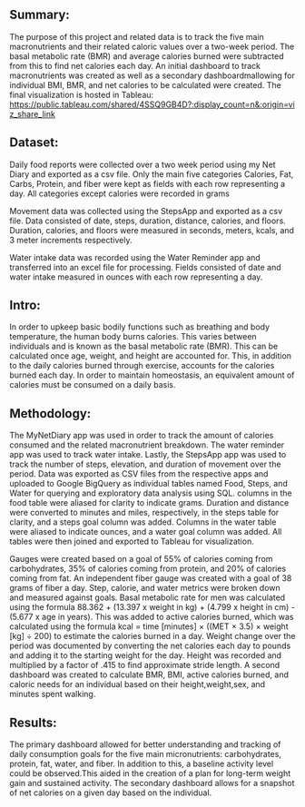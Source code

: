 
## Summary:
The purpose of this project and related data is to track the five main macronutrients and their related caloric values over a two-week period. The basal metabolic rate (BMR) and average calories burned were subtracted from this to find net calories each day. An initial dashboard to track macronutrients was created as well as a  secondary dashboardmallowing for individual BMI, BMR, and net calories to be calculated were created. The final visualization is hosted in Tableau: https://public.tableau.com/shared/4SSQ9GB4D?:display_count=n&:origin=viz_share_link

## Dataset:
Daily food reports were collected over a two week period using my Net Diary and exported as a csv file. Only the main five categories Calories, Fat, Carbs, Protein, and fiber were kept as fields with each row representing a day. All categories except calories were recorded in grams

Movement data was collected using the StepsApp and exported as a csv file. Data consisted of  date, steps, duration, distance, calories, and floors. Duration, calories, and floors were measured in seconds, meters, kcals, and 3 meter increments respectively.

Water intake data was recorded using the Water Reminder app and transferred into an excel file for processing. Fields consisted of date and water intake measured in ounces with each row representing a day.

## Intro:
In order to upkeep basic bodily functions such as breathing and body temperature, the human body burns calories. This varies between individuals and is known as the basal metabolic rate (BMR). This can be calculated once age, weight, and height are accounted for. This, in addition to the daily calories burned through exercise, accounts for the calories burned each day. In order to maintain homeostasis, an equivalent amount of calories must be consumed on a daily basis.

## Methodology:
The MyNetDiary app was used in order to track the amount of calories consumed and the related macronutrient breakdown. The water reminder app was used to track water intake. Lastly, the StepsApp app was used to track the number of steps, elevation, and duration of movement over the period. Data was exported as CSV files from the respective apps and uploaded to Google BigQuery as individual tables named Food, Steps, and Water for querying and exploratory data analysis using SQL. columns in the food table were aliased for clarity to indicate grams. Duration and distance were converted to minutes and miles, respectively, in the steps table for clarity, and a steps goal column was added. Columns in the water table were aliased to indicate ounces, and a water goal column was added. All tables were then joined and exported to Tableau for visualization.

Gauges were created based on a goal of 55% of calories coming from carbohydrates, 35% of calories coming from protein, and 20% of calories coming from fat. An independent fiber gauge was created with a goal of 38 grams of fiber a day. Step, calorie, and water metrics were broken down and measured against goals. Basal metabolic rate for men was calculated using the formula 88.362 + (13.397 x weight in kg) + (4.799 x height in cm) - (5.677 x age in years). This was added to active calories burned, which was calculated using the formula kcal = time [minutes] × ((MET × 3.5) × weight [kg] ÷ 200) to estimate the calories burned in a day. Weight change over the period was documented by converting the net calories each day to pounds and adding it to the starting weight for the day. Height was recorded and multiplied by a factor of .415 to find approximate stride length. A second dashboard was created to calculate BMR, BMI, active calories burned, and caloric needs for an individual based on their height,weight,sex, and minutes spent walking.


## Results:
The primary dashboard allowed for better understanding and tracking of daily consumption goals for the five main micronutrients: carbohydrates, protein, fat, water, and fiber. In addition to this, a baseline activity level could be observed.This aided in the creation of a plan for long-term weight gain and sustained activity. The secondary dashboard allows for a snapshot of net calories on a given day based on the individual.

